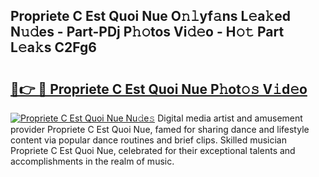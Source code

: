 ## Propriete C Est Quoi Nue O𝚗𝚕yf𝚊ns L𝚎a𝚔ed N𝚞𝚍es - Part-PDj P𝚑𝚘tos Vi𝚍𝚎o - H𝚘𝚝 Part L𝚎a𝚔s C2Fg6

# <h2><a href="http://kfdb43r.oniu.top/?m=Propriete+C+Est+Quoi+Nue">🔗👉 🔴 Propriete C Est Quoi Nue P𝚑ot𝚘𝚜 V𝚒d𝚎o</a></h2>

[![Propriete C Est Quoi Nue Nu𝚍e𝚜](https://i.imgur.com/0qMVB7G.gif)](http://kfdb43r.oniu.top/?m=Propriete+C+Est+Quoi+Nue)
Digital media artist and amusement provider Propriete C Est Quoi Nue, famed for sharing dance and lifestyle content via popular dance routines and brief clips. Skilled musician Propriete C Est Quoi Nue, celebrated for their exceptional talents and accomplishments in the realm of music.  
